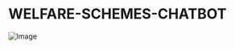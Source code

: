 # WELFARE-SCHEMES-CHATBOT


![Image](https://github.com/user-attachments/assets/7f75d11c-ff8b-4685-af7d-d1cf41b0b0a5)
